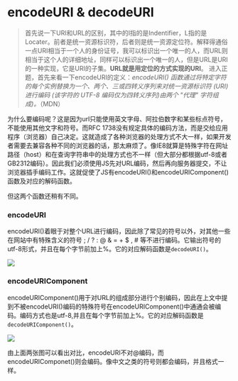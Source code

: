 # encodeURI & decodeURI

> 首先说一下URI和URL的区别，其中的I指的是Indentifier，L指的是Locater。前者是统一资源标识符，后者则是统一资源定位符。解释得通俗一点URI相当于一个人的身份证号，我可以标识出一个唯一的人，而URL则相当于这个人的详细地址，同样可以标识出一个唯一的人，但是URL是URI的一种实现，它是URI的子集。**URL就是用定位的方式实现的URI**。
进入正题，首先来看一下encodeURI的定义：*encodeURI()  函数通过将特定字符的每个实例替换为一个、两个、三或四转义序列来对统一资源标识符 (URI) 进行编码 (该字符的 UTF-8 编码仅为四转义序列)由两个 "代理" 字符组成)。*（MDN）

为什么要编码呢？这是因为url只能使用英文字母、阿拉伯数字和某些标点符号，不能使用其他文字和符号。而RFC 1738没有规定具体的编码方法，而是交给应用程序（浏览器）自己决定。这就造成了各种浏览器的处理方式不大一样，如果开发者需要去兼容各种不同的浏览器的话，那太麻烦了。像IE8就算是特殊字符在网址路径（host）和在查询字符串中的处理方式也不一样（但大部分都根据utf-8或者GB2312编码）。因此我们必须使用JS先对URL编码，然后再向服务器提交，不让浏览器插手编码工作。这就促使了JS有encodeURI()和encodeURIComponent()函数及对应的解码函数。

但这两个函数还稍有不同。

### encodeURI

encodeURI()着眼于对整个URL进行编码，因此除了常见的符号以外，对其他一些在网站中有特殊含义的符号 ; / ? : @ & = + $ , # 等不进行编码。它输出符号的utf-8形式，并且在每个字节前加上%。它的对应解码函数是`decodeURI()`。

![](https://cdn.jsdelivr.net/gh/jimdeng92/static_1/30.png)

### encodeURIComponent

encodeURIComponent()用于对URL的组成部分进行个别编码，因此在上文中提到不被encodeURI()编码的特殊符号在encodeURIComponent()中通通会被编码。编码方式也是utf-8,并且在每个字节前加上%。它的对应解码函数是`decodeURIComponent()`。

![](https://cdn.jsdelivr.net/gh/jimdeng92/static_1/31.png)

由上面两张图可以看出对比，encodeURI不对@编码，而encodeURIComponet()则会编码。像中文之类的符号则都会编码，并且格式一样。
